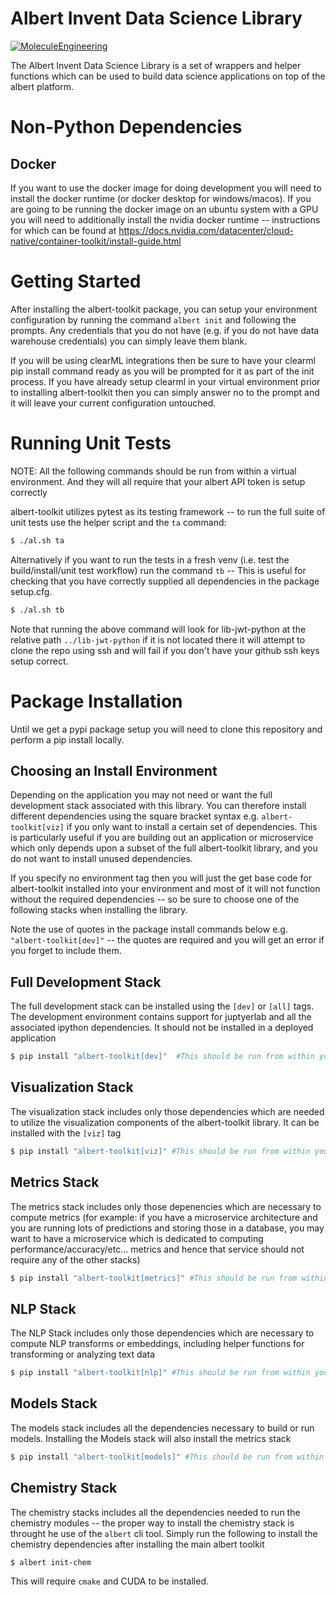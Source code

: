 # Albert Invent Data Science Library

[![MoleculeEngineering](https://circleci.com/gh/MoleculeEngineering/albert-ds/tree/main.svg?style=shield&circle-token=0ee8a888f4c69edf2bdf6d45e33b91435747abea)](https://app.circleci.com/pipelines/github/MoleculeEngineering/albert-ds)


The Albert Invent Data Science Library is a set of wrappers and helper functions which can be used to build data science applications on top of the albert platform. 

# Non-Python Dependencies

## Docker
If you want to use the docker image for doing development you will need to install the docker runtime (or docker desktop for windows/macos). If you are going to be running the docker image on an ubuntu system with a GPU you will need to additionally install the nvidia docker runtime -- instructions for which can be found at https://docs.nvidia.com/datacenter/cloud-native/container-toolkit/install-guide.html

# Getting Started
After installing the albert-toolkit package, you can setup your environment configuration by running the command `albert init` and following the prompts. Any credentials that you do not have (e.g. if you do not have data warehouse credentials) you can simply leave them blank. 

If you will be using clearML integrations then be sure to have your clearml pip install command ready as you will be prompted for it as part of the init process. If you have already setup clearml in your virtual environment prior to installing albert-toolkit then you can simply answer no to the prompt and it will leave your current configuration untouched.

# Running Unit Tests
NOTE: All the following commands should be run from within a virtual environment. And they will all require that your albert API token is setup correctly

albert-toolkit utilizes pytest as its testing framework -- to run the full suite of unit tests use the helper script and the `ta` command:
```bash
$ ./al.sh ta
```

Alternatively if you want to run the tests in a fresh venv (i.e. test the build/install/unit test workflow) run the command `tb` -- This is useful for checking that you have correctly supplied all dependencies in the package setup.cfg. 

```bash
$ ./al.sh tb
```
Note that running the above command will look for lib-jwt-python at the relative path `../lib-jwt-python` if it is not located there it will attempt to clone the repo using ssh and will fail if you don't have your github ssh keys setup correct. 

# Package Installation 
Until we get a pypi package setup you will need to clone this repository and perform a pip install locally.

## Choosing an Install Environment
Depending on the application you may not need or want the full development stack associated with this library. You can therefore install different dependencies using the square bracket syntax e.g. `albert-toolkit[viz]` if you only want to install a certain set of dependencies. This is particularly useful if you are building out an application or microservice which only depends upon a subset of the full albert-toolkit library, and you do not want to install unused dependencies. 

If you specify no environment tag then you will just the get base code for albert-toolkit installed into your environment and most of it will not function without the required dependencies -- so be sure to choose one of the following stacks when installing the library. 

Note the use of quotes in the package install commands below e.g. `"albert-toolkit[dev]"` -- the quotes are required and you will get an error if you forget to include them.

## Full Development Stack
The full development stack can be installed using the `[dev]` or `[all]` tags. The development environment contains support for juptyerlab and all the associated ipython dependencies. It should not be installed in a deployed application
```bash
$ pip install "albert-toolkit[dev]"  #This should be run from within your python virtual environment
```


## Visualization Stack
The visualization stack includes only those dependencies which are needed to utilize the visualization components of the albert-toolkit library. It can be installed with the `[viz]` tag
```bash
$ pip install "albert-toolkit[viz]" #This should be run from within your python virtual environment
```

## Metrics Stack
The metrics stack includes only those depenencies which are necessary to compute metrics (for example: if you have a microservice architecture and you are running lots of predictions and storing those in a database, you may want to have a microservice which is dedicated to computing performance/accuracy/etc... metrics and hence that service should not require any of the other stacks)
```bash
$ pip install "albert-toolkit[metrics]" #This should be run from within your python virtual environment
```

## NLP Stack
The NLP Stack includes only those dependencies which are necessary to compute NLP transforms or embeddings, including helper functions for transforming or analyzing text data
```bash
$ pip install "albert-toolkit[nlp]" #This should be run from within your python virtual environment
```

## Models Stack
The models stack includes all the dependencies necessary to build or run models. Installing the Models stack will also install the metrics stack
```bash
$ pip install "albert-toolkit[models]" #This should be run from within your python virtual environment
```

## Chemistry Stack
The chemistry stacks includes all the dependencies needed to run the chemistry modules -- the proper way to install the chemistry stack is throught he use of the `albert` cli tool. Simply run the following to install the chemistry dependencies after installing the main albert toolkit
```bash
$ albert init-chem
```
This will require `cmake` and CUDA to be installed. 

